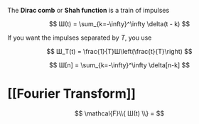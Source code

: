 The **Dirac comb** or **Shah function** is a train of impulses

$$
Ш(t) = \sum_{k=-\infty}^\infty \delta(t - k)
$$

If you want the impulses separated by $T$, you use

$$
Ш_T(t) = \frac{1}{T}Ш\left(\frac{t}{T}\right)
$$

$$
Ш[n] = \sum_{k=-\infty}^\infty \delta[n-k]
$$

# [[Fourier Transform]]

$$
\mathcal{F}\\{ Ш(t) \\} = 
$$